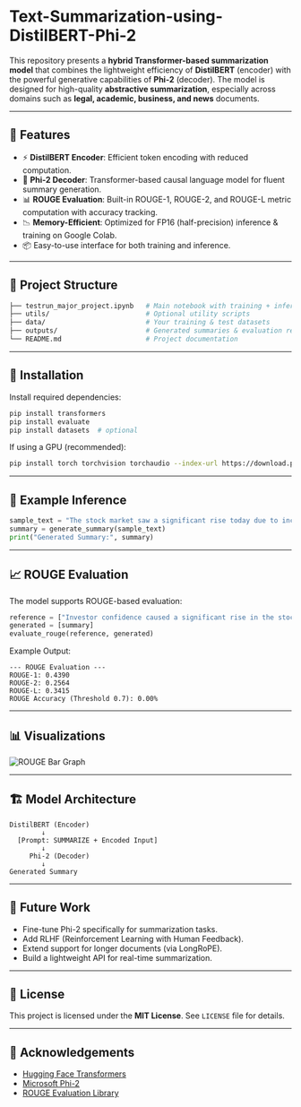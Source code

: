 # Text-Summarization-using-DistilBERT-Phi-2

This repository presents a **hybrid Transformer-based summarization model** that combines the lightweight efficiency of **DistilBERT** (encoder) with the powerful generative capabilities of **Phi-2** (decoder). The model is designed for high-quality **abstractive summarization**, especially across domains such as **legal, academic, business, and news** documents.

---

## 🚀 Features

- ⚡ **DistilBERT Encoder**: Efficient token encoding with reduced computation.
- 🧠 **Phi-2 Decoder**: Transformer-based causal language model for fluent summary generation.
- 📊 **ROUGE Evaluation**: Built-in ROUGE-1, ROUGE-2, and ROUGE-L metric computation with accuracy tracking.
- 📉 **Memory-Efficient**: Optimized for FP16 (half-precision) inference & training on Google Colab.
- 📦 Easy-to-use interface for both training and inference.

---

## 📁 Project Structure

```bash
├── testrun_major_project.ipynb   # Main notebook with training + inference
├── utils/                        # Optional utility scripts
├── data/                         # Your training & test datasets
├── outputs/                      # Generated summaries & evaluation results
└── README.md                     # Project documentation
```

---

## 🔧 Installation

Install required dependencies:

```bash
pip install transformers
pip install evaluate
pip install datasets  # optional
```

If using a GPU (recommended):

```bash
pip install torch torchvision torchaudio --index-url https://download.pytorch.org/whl/cu118
```

---

## 🧪 Example Inference

```python
sample_text = "The stock market saw a significant rise today due to increasing investor confidence."
summary = generate_summary(sample_text)
print("Generated Summary:", summary)
```

---

## 📈 ROUGE Evaluation

The model supports ROUGE-based evaluation:

```python
reference = ["Investor confidence caused a significant rise in the stock market today."]
generated = [summary]
evaluate_rouge(reference, generated)
```

Example Output:

```
--- ROUGE Evaluation ---
ROUGE-1: 0.4390
ROUGE-2: 0.2564
ROUGE-L: 0.3415
ROUGE Accuracy (Threshold 0.7): 0.00%
```

---

## 📊 Visualizations

![ROUGE Bar Graph](outputs/rouge_score_evaluation.png)

---

## 🏗️ Model Architecture

```
DistilBERT (Encoder)
        ↓
  [Prompt: SUMMARIZE + Encoded Input]
        ↓
     Phi-2 (Decoder)
        ↓
Generated Summary
```

---

## 🎯 Future Work

- Fine-tune Phi-2 specifically for summarization tasks.
- Add RLHF (Reinforcement Learning with Human Feedback).
- Extend support for longer documents (via LongRoPE).
- Build a lightweight API for real-time summarization.

---

## 📜 License

This project is licensed under the **MIT License**. See `LICENSE` file for details.

---

## 🙌 Acknowledgements

- [Hugging Face Transformers](https://huggingface.co/)
- [Microsoft Phi-2](https://huggingface.co/microsoft/phi-2)
- [ROUGE Evaluation Library](https://github.com/huggingface/evaluate)
